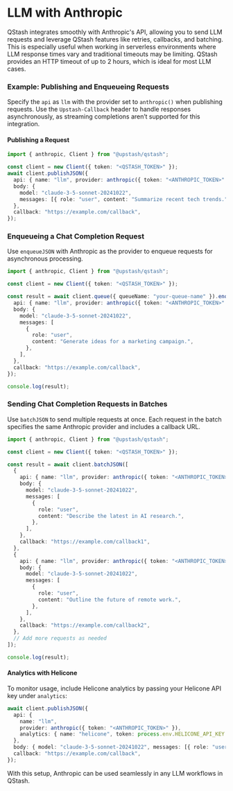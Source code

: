 # LLM with Anthropic

QStash integrates smoothly with Anthropic's API, allowing you to send LLM requests and leverage QStash features like retries, callbacks, and batching. This is especially useful when working in serverless environments where LLM response times vary and traditional timeouts may be limiting. QStash provides an HTTP timeout of up to 2 hours, which is ideal for most LLM cases.

### Example: Publishing and Enqueueing Requests

Specify the `api` as `llm` with the provider set to `anthropic()` when publishing requests. Use the `Upstash-Callback` header to handle responses asynchronously, as streaming completions aren’t supported for this integration.

#### Publishing a Request

```typescript  theme={"system"}
import { anthropic, Client } from "@upstash/qstash";

const client = new Client({ token: "<QSTASH_TOKEN>" });
await client.publishJSON({
  api: { name: "llm", provider: anthropic({ token: "<ANTHROPIC_TOKEN>" }) },
  body: {
    model: "claude-3-5-sonnet-20241022",
    messages: [{ role: "user", content: "Summarize recent tech trends." }],
  },
  callback: "https://example.com/callback",
});
```

### Enqueueing a Chat Completion Request

Use `enqueueJSON` with Anthropic as the provider to enqueue requests for asynchronous processing.

```typescript  theme={"system"}
import { anthropic, Client } from "@upstash/qstash";

const client = new Client({ token: "<QSTASH_TOKEN>" });

const result = await client.queue({ queueName: "your-queue-name" }).enqueueJSON({
  api: { name: "llm", provider: anthropic({ token: "<ANTHROPIC_TOKEN>" }) },
  body: {
    model: "claude-3-5-sonnet-20241022",
    messages: [
      {
        role: "user",
        content: "Generate ideas for a marketing campaign.",
      },
    ],
  },
  callback: "https://example.com/callback",
});

console.log(result);
```

### Sending Chat Completion Requests in Batches

Use `batchJSON` to send multiple requests at once. Each request in the batch specifies the same Anthropic provider and includes a callback URL.

```typescript  theme={"system"}
import { anthropic, Client } from "@upstash/qstash";

const client = new Client({ token: "<QSTASH_TOKEN>" });

const result = await client.batchJSON([
  {
    api: { name: "llm", provider: anthropic({ token: "<ANTHROPIC_TOKEN>" }) },
    body: {
      model: "claude-3-5-sonnet-20241022",
      messages: [
        {
          role: "user",
          content: "Describe the latest in AI research.",
        },
      ],
    },
    callback: "https://example.com/callback1",
  },
  {
    api: { name: "llm", provider: anthropic({ token: "<ANTHROPIC_TOKEN>" }) },
    body: {
      model: "claude-3-5-sonnet-20241022",
      messages: [
        {
          role: "user",
          content: "Outline the future of remote work.",
        },
      ],
    },
    callback: "https://example.com/callback2",
  },
  // Add more requests as needed
]);

console.log(result);
```

#### Analytics with Helicone

To monitor usage, include Helicone analytics by passing your Helicone API key under `analytics`:

```typescript  theme={"system"}
await client.publishJSON({
  api: {
    name: "llm",
    provider: anthropic({ token: "<ANTHROPIC_TOKEN>" }),
    analytics: { name: "helicone", token: process.env.HELICONE_API_KEY! },
  },
  body: { model: "claude-3-5-sonnet-20241022", messages: [{ role: "user", content: "Hello!" }] },
  callback: "https://example.com/callback",
});
```

With this setup, Anthropic can be used seamlessly in any LLM workflows in QStash.
